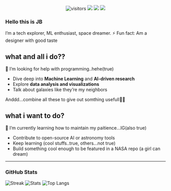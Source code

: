 <p align="center">
  <img src="https://komarev.com/ghpvc/?username=Jaishree-baskaran&label=VISITORS&color=0e75b6&style=flat-square" alt="visitors"/>
  <img src="https://img.shields.io/badge/Role-AI/ML%20Intern-blueviolet?style=flat-square" />
  <img src="https://img.shields.io/badge/Dream-NASA%20Collab-0d1117?style=flat-square&logo=nasa" />
  <img src="https://img.shields.io/badge/Mood-Dark--Mode-black?style=flat-square" />
</p>

### Hello this is JB
I’m a tech explorer, ML enthusiast, space dreamer.
⚡ Fun fact: Am a designer with good taste

## what and all i do??
🤔 I’m looking for help with programming..hehe(true)
- Dive deep into **Machine Learning** and **AI-driven research**
- Explore **data analysis and visualizations** 
- Talk about galaxies like they’re my neighbors

Anddd...combine all these to give out somthing usefull🔭🌠

## what i want to do?
🌱 I’m currently learning how to maintain my paitience...IG(also true)
- Contribute to open-source AI or astronomy tools  
- Keep learning (cool stuffs..true, others...not true) 
- Build something cool enough to be featured in a NASA repo (a girl can dream)

---

### GitHub Stats
![Streak](https://streak-stats.demolab.com/?user=Jaishree-baskaran&theme=highcontrast)
![Stats](https://github-readme-stats.vercel.app/api?username=Jaishree-baskaran&show_icons=true&theme=radical)
![Top Langs](https://github-readme-stats.vercel.app/api/top-langs/?username=Jaishree-baskaran&layout=compact&theme=tokyonight)

